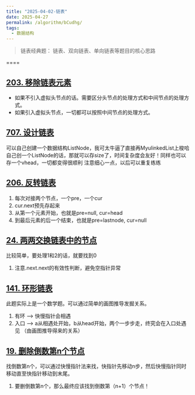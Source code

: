 ```yaml
---
title: "2025-04-02-链表"
date: 2025-04-27
permalink: /algorithm/bCudhg/
tags:
  - 数据结构
---
```


> 链表经典题： 链表、双向链表、单向链表等题目的核心思路

====

## [203. 移除链表元素](https://leetcode.cn/problems/remove-linked-list-elements/description/)

* 如果不引入虚拟头节点的话。需要区分头节点的处理方式和中间节点的处理方式。
* 如果引入虚拟头节点，一切都可以按照中间节点的处理方式。

## [707. 设计链表](https://leetcode.cn/problems/design-linked-list/)
可以自己创建一个数据结构ListNode，我可太牛逼了直接再MyulinkedList上梭哈
自己创一个ListNode的话，那就可以存size了，时间复杂度会友好！同样也可以存一个vhead，一切都变得很顺利
注意细心一点，以后可以重复练练

## [206. 反转链表](https://leetcode.cn/problems/reverse-linked-list/description/)
1. 每次对接两个节点，一个pre，一个cur
2. cur.next预先存起来
3. 从第一个元素开始，也就是pre=null, cur=head 
4. 到最后元素的后一个结束，也就是pre=lastnode, cur=null 

## [24. 两两交换链表中的节点](https://leetcode.cn/problems/swap-nodes-in-pairs/description/)
比较简单，要处理1和2的话，就要找到0
1. 注意.next.next的有效性判断，避免空指针异常

## [141. 环形链表](https://leetcode.cn/problems/linked-list-cycle-ii/description/)
此题实际上是一个数学题。可以通过简单的画图推导发掘关系。
1. 有环 --> 快慢指针会相遇
2. 入口 --> a从相遇处开始，b从head开始，两个一步步走，终究会在入口处遇见 （由画图推导得来的关系）

## [19. 删除倒数第n个节点]()
找倒数第n个，可以通过快慢指针法来找，快指针先移动n步，然后快慢指针同时移动直至快指针移动到末尾。
1. 要删倒数第n个，那么最终应该找到倒数第（n+1）个节点！
